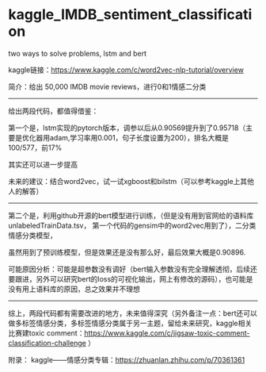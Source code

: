 # kaggle_IMDB_sentiment_classification
two ways to solve problems, lstm and bert

kaggle链接：https://www.kaggle.com/c/word2vec-nlp-tutorial/overview

简介：给出 50,000 IMDB movie reviews，进行0和1情感二分类  
  
****

给出两段代码，都值得借鉴：  

第一个是，lstm实现的pytorch版本，调参以后从0.90569提升到了0.95718（主要是优化器用adam,学习率用0.001，句子长度设置为200），排名大概是100/577，前17%

其实还可以进一步提高

未来的建议：结合word2vec，试一试xgboost和bilstm（可以参考kaggle上其他人的解答）

 
****
第二个是，利用github开源的bert模型进行训练，（但是没有用到官网给的语料库unlabeledTrainData.tsv， 第一个代码的gensim中的word2vec用到了），二分类情感分类模型，

虽然用到了预训练模型，但是效果还是没有那么好，最后效果大概是0.90896.

可能原因分析：可能是超参数没有调好（bert输入参数没有完全理解透彻，后续还要跟进，另外可以研究bert的loss的可视化输出，网上有修改的源码），也可能是没有用上语料库的原因，总之效果并不理想

 
****
综上，两段代码都有需要改进的地方，未来值得深究（另外备注一点：bert还可以做多标签情感分类，多标签情感分类属于另一主题，留给未来研究，kaggle相关比赛建toxic comment：https://www.kaggle.com/c/jigsaw-toxic-comment-classification-challenge ）

 
附录： kaggle——情感分类专辑：https://zhuanlan.zhihu.com/p/70361361
